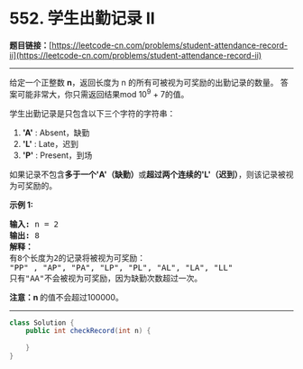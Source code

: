 # 552. 学生出勤记录 II

**题目链接：**[https://leetcode-cn.com/problems/student-attendance-record-ii](https://leetcode-cn.com/problems/student-attendance-record-ii)

---

<div class="content__1Y2H">
 <div class="notranslate">
  <p>给定一个正整数&nbsp;<strong>n</strong>，返回长度为 n 的所有可被视为可奖励的出勤记录的数量。 答案可能非常大，你只需返回结果mod 10<sup>9</sup> + 7的值。</p> 
  <p>学生出勤记录是只包含以下三个字符的字符串：</p> 
  <ol> 
   <li><strong>'A'</strong> : Absent，缺勤</li> 
   <li><strong>'L'</strong> : Late，迟到</li> 
   <li><strong>'P'</strong> : Present，到场</li> 
  </ol> 
  <p>如果记录不包含<strong>多于一个'A'（缺勤）</strong>或<strong>超过两个连续的'L'（迟到）</strong>，则该记录被视为可奖励的。</p> 
  <p><strong>示例 1:</strong></p> 
  <pre class="language-text"><strong>输入:</strong> n = 2
<strong>输出:</strong> 8 <strong>
解释：</strong>
有8个长度为2的记录将被视为可奖励：
"PP" , "AP", "PA", "LP", "PL", "AL", "LA", "LL"
只有"AA"不会被视为可奖励，因为缺勤次数超过一次。</pre> 
  <p><strong>注意：n </strong>的值不会超过100000。</p> 
 </div>
</div>

---

```java
class Solution {
    public int checkRecord(int n) {
        
    }
}
```